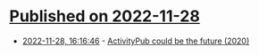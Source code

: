 # [Published on 2022-11-28](index.md)

* [2022-11-28, 16:16:46](https://lobste.rs/s/aq0qvj/activitypub_could_be_future_2020) - [ActivityPub could be the future (2020)](https://kyefox.com/2020/04/09/activitypub-could-be-the-future/)
